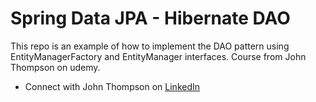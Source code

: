 # Spring Data JPA - Hibernate DAO

This repo is an example of how to implement the DAO pattern using EntityManagerFactory and EntityManager interfaces. 
Course from John Thompson on udemy.

* Connect with John Thompson on [LinkedIn](http://www.linkedin.com/in/springguru)
